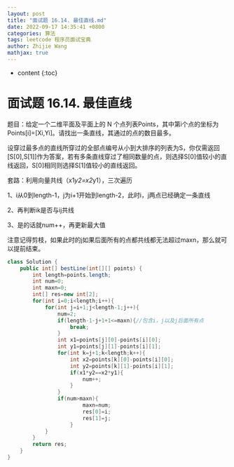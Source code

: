 ```yaml
---
layout: post
title: "面试题 16.14. 最佳直线.md"
date: 2022-09-17 14:35:41 +0800
categories: 算法
tags: leetcode 程序员面试宝典
author: Zhijie Wang
mathjax: true
---
```



* content
{:toc}














# 面试题 16.14. 最佳直线

题目：给定一个二维平面及平面上的 N 个点列表Points，其中第i个点的坐标为Points[i]=[Xi,Yi]。请找出一条直线，其通过的点的数目最多。

设穿过最多点的直线所穿过的全部点编号从小到大排序的列表为S，你仅需返回[S[0],S[1]]作为答案，若有多条直线穿过了相同数量的点，则选择S[0]值较小的直线返回，S[0]相同则选择S[1]值较小的直线返回。

套路：利用向量共线（x1*y2=x2*y1），三次遍历

1、i从0到length-1，j为i+1开始到length-2，此时i，j两点已经确定一条直线

2、再判断ik是否与ij共线

3、是的话就num++，再更新最大值

注意记得剪枝，如果此时的j如果后面所有的点都共线都无法超过maxn，那么就可以提前结束。

```java
class Solution {
    public int[] bestLine(int[][] points) {
        int length=points.length;
        int num=0;
        int maxn=0;
        int[] res=new int[2];
        for(int i=0;i<length;i++){
            for(int j=i+1;j<length-1;j++){
                num=2;
                if(length-1-j+1+1<=maxn){//包含i，j以及j后面所有点
                    break;
                }
                int x1=points[j][0]-points[i][0];
                int y1=points[j][1]-points[i][1];
                for(int k=j+1;k<length;k++){
                    int x2=points[k][0]-points[i][0];
                    int y2=points[k][1]-points[i][1];
                    if(x1*y2==x2*y1){
                        num++;
                    } 
                }
                if(num>maxn){
                        maxn=num;
                        res[0]=i;
                        res[1]=j;
                    }
            }
        }
        return res;
    }
}
```

